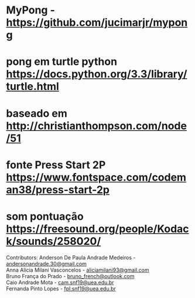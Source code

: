 # MyPong - https://github.com/jucimarjr/mypong
# pong em turtle python https://docs.python.org/3.3/library/turtle.html
# baseado em http://christianthompson.com/node/51
# fonte Press Start 2P https://www.fontspace.com/codeman38/press-start-2p
# som pontuação https://freesound.org/people/Kodack/sounds/258020/

Contributors:
Anderson De Paula Andrade Medeiros - andersonandrade.30@gmail.com  
Anna Alícia Milani Vasconcelos - aliciamilani93@gmail.com  
Bruno França do Prado - bruno_french@outlook.com  
Caio Andrade Mota - cam.snf19@uea.edu.br  
Fernanda Pinto Lopes - fpl.snf19@uea.edu.br
